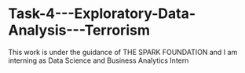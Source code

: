 # Task-4---Exploratory-Data-Analysis---Terrorism
This work is under the guidance of THE SPARK FOUNDATION and I am interning as Data Science and Business Analytics Intern

